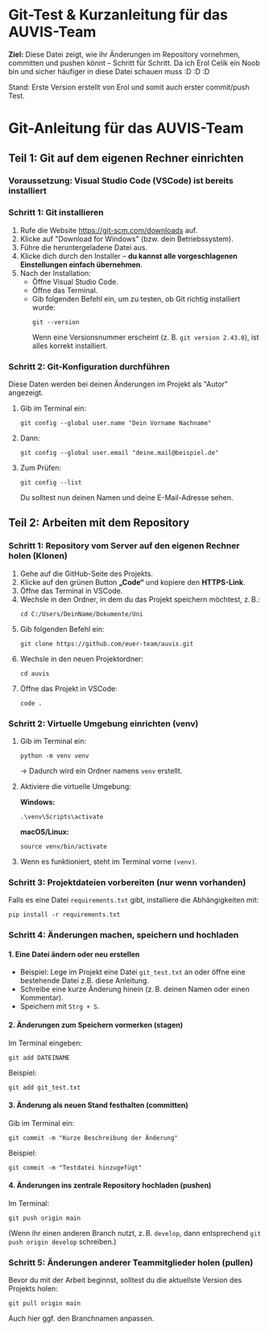 # Git-Test & Kurzanleitung für das AUVIS-Team

**Ziel:** Diese Datei zeigt, wie ihr Änderungen im Repository vornehmen, committen und pushen könnt – Schritt für Schritt. Da ich Erol Celik ein Noob bin und sicher häufiger in diese Datei schauen muss :D :D :D 

Stand: Erste Version erstellt von Erol und somit auch erster commit/push Test. 

# Git-Anleitung für das AUVIS-Team

## Teil 1: Git auf dem eigenen Rechner einrichten

### Voraussetzung: Visual Studio Code (VSCode) ist bereits installiert

### Schritt 1: Git installieren
1. Rufe die Website https://git-scm.com/downloads auf.
2. Klicke auf "Download for Windows" (bzw. dein Betriebssystem).
3. Führe die heruntergeladene Datei aus.
4. Klicke dich durch den Installer – **du kannst alle vorgeschlagenen Einstellungen einfach übernehmen**.
5. Nach der Installation: 
   - Öffne Visual Studio Code.
   - Öffne das Terminal.
   - Gib folgenden Befehl ein, um zu testen, ob Git richtig installiert wurde:
     ```
     git --version
     ```
     Wenn eine Versionsnummer erscheint (z. B. `git version 2.43.0`), ist alles korrekt installiert.

### Schritt 2: Git-Konfiguration durchführen
Diese Daten werden bei deinen Änderungen im Projekt als "Autor" angezeigt.

1. Gib im Terminal ein:
   ```
   git config --global user.name "Dein Vorname Nachname"
   ```
2. Dann:
   ```
   git config --global user.email "deine.mail@beispiel.de"
   ```
3. Zum Prüfen:
   ```
   git config --list
   ```
   Du solltest nun deinen Namen und deine E-Mail-Adresse sehen.

## Teil 2: Arbeiten mit dem Repository

### Schritt 1: Repository vom Server auf den eigenen Rechner holen (Klonen)

1. Gehe auf die GitHub-Seite des Projekts.
2. Klicke auf den grünen Button **„Code“** und kopiere den **HTTPS-Link**.
3. Öffne das Terminal in VSCode.
4. Wechsle in den Ordner, in dem du das Projekt speichern möchtest, z. B.:
   ```
   cd C:/Users/DeinName/Dokumente/Uni
   ```
5. Gib folgenden Befehl ein:
   ```
   git clone https://github.com/euer-team/auvis.git
   ```
6. Wechsle in den neuen Projektordner:
   ```
   cd auvis
   ```
7. Öffne das Projekt in VSCode:
   ```
   code .
   ```

### Schritt 2: Virtuelle Umgebung einrichten (venv)

1. Gib im Terminal ein:
   ```
   python -m venv venv
   ```
   → Dadurch wird ein Ordner namens `venv` erstellt.

2. Aktiviere die virtuelle Umgebung:

   **Windows:**
   ```
   .\venv\Scripts\activate
   ```
   **macOS/Linux:**
   ```
   source venv/bin/activate
   ```

3. Wenn es funktioniert, steht im Terminal vorne `(venv)`.

### Schritt 3: Projektdateien vorbereiten (nur wenn vorhanden)
Falls es eine Datei `requirements.txt` gibt, installiere die Abhängigkeiten mit:
``` 
pip install -r requirements.txt
```

### Schritt 4: Änderungen machen, speichern und hochladen

#### 1. Eine Datei ändern oder neu erstellen
- Beispiel: Lege im Projekt eine Datei `git_test.txt` an oder öffne eine bestehende Datei z.B. diese Anleitung.
- Schreibe eine kurze Änderung hinein (z. B. deinen Namen oder einen Kommentar).
- Speichern mit `Strg + S`.

#### 2. Änderungen zum Speichern vormerken (stagen)
Im Terminal eingeben:
```
git add DATEINAME
```
Beispiel:
```
git add git_test.txt
```

#### 3. Änderung als neuen Stand festhalten (committen)
Gib im Terminal ein:
```
git commit -m "Kurze Beschreibung der Änderung"
```
Beispiel:
```
git commit -m "Testdatei hinzugefügt"
```

#### 4. Änderungen ins zentrale Repository hochladen (pushen)
Im Terminal:
```
git push origin main
```
(Wenn ihr einen anderen Branch nutzt, z. B. `develop`, dann entsprechend `git push origin develop` schreiben.)

### Schritt 5: Änderungen anderer Teammitglieder holen (pullen)
Bevor du mit der Arbeit beginnst, solltest du die aktuellste Version des Projekts holen:
```
git pull origin main
```
Auch hier ggf. den Branchnamen anpassen.


